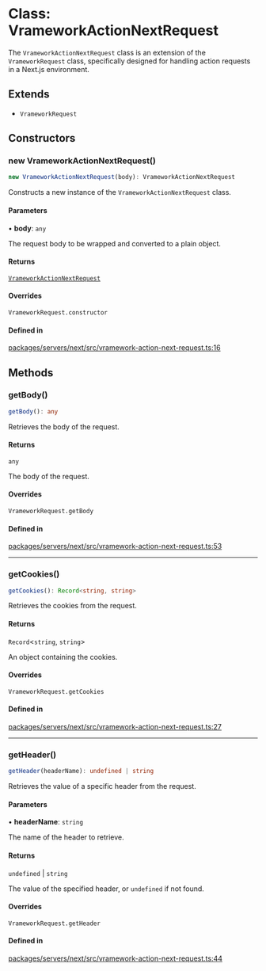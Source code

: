 # Class: VrameworkActionNextRequest

The `VrameworkActionNextRequest` class is an extension of the `VrameworkRequest` class,
specifically designed for handling action requests in a Next.js environment.

## Extends

- `VrameworkRequest`

## Constructors

### new VrameworkActionNextRequest()

```ts
new VrameworkActionNextRequest(body): VrameworkActionNextRequest
```

Constructs a new instance of the `VrameworkActionNextRequest` class.

#### Parameters

• **body**: `any`

The request body to be wrapped and converted to a plain object.

#### Returns

[`VrameworkActionNextRequest`](VrameworkActionNextRequest.md)

#### Overrides

`VrameworkRequest.constructor`

#### Defined in

[packages/servers/next/src/vramework-action-next-request.ts:16](https://github.com/vramework/vramework/blob/d6bdd98863fc2395b074502b5cd67b069031d73f/packages/servers/next/src/vramework-action-next-request.ts#L16)

## Methods

### getBody()

```ts
getBody(): any
```

Retrieves the body of the request.

#### Returns

`any`

The body of the request.

#### Overrides

`VrameworkRequest.getBody`

#### Defined in

[packages/servers/next/src/vramework-action-next-request.ts:53](https://github.com/vramework/vramework/blob/d6bdd98863fc2395b074502b5cd67b069031d73f/packages/servers/next/src/vramework-action-next-request.ts#L53)

***

### getCookies()

```ts
getCookies(): Record<string, string>
```

Retrieves the cookies from the request.

#### Returns

`Record`\<`string`, `string`\>

An object containing the cookies.

#### Overrides

`VrameworkRequest.getCookies`

#### Defined in

[packages/servers/next/src/vramework-action-next-request.ts:27](https://github.com/vramework/vramework/blob/d6bdd98863fc2395b074502b5cd67b069031d73f/packages/servers/next/src/vramework-action-next-request.ts#L27)

***

### getHeader()

```ts
getHeader(headerName): undefined | string
```

Retrieves the value of a specific header from the request.

#### Parameters

• **headerName**: `string`

The name of the header to retrieve.

#### Returns

`undefined` \| `string`

The value of the specified header, or `undefined` if not found.

#### Overrides

`VrameworkRequest.getHeader`

#### Defined in

[packages/servers/next/src/vramework-action-next-request.ts:44](https://github.com/vramework/vramework/blob/d6bdd98863fc2395b074502b5cd67b069031d73f/packages/servers/next/src/vramework-action-next-request.ts#L44)
